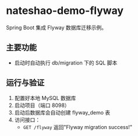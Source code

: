 # nateshao-demo-flyway

Spring Boot 集成 Flyway 数据库迁移示例。

## 主要功能
- 启动时自动执行 db/migration 下的 SQL 脚本

## 运行与验证
1. 配置好本地 MySQL 数据库
2. 启动项目（端口 8098）
3. 启动后数据库会自动创建 flyway_demo 表
4. 访问接口：
   - `GET /flyway` 返回"Flyway migration success!" 